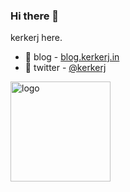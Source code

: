 ### Hi there 👋

kerkerj here.

- 📗 blog - [blog.kerkerj.in](https://blog.kerkerj.in)
- 🦉 twitter - [@kerkerj](https://twitter.com/kerkerj)


<img src="https://github-profile-trophy.vercel.app/?username=kerkerj&theme=flat&column=6" alt="logo" height="160" align="center" style="margin: auto; margin-bottom: 20px;" />
